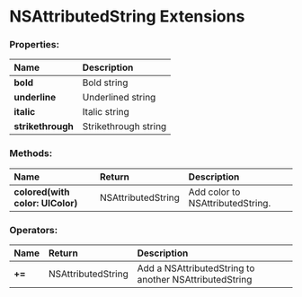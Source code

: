 # NSAttributedString Extensions

### Properties:
|Name | Description |
|:--- | :--- |
|**bold**| Bold string |
|**underline**| Underlined string |
|**italic**| Italic string |
|**strikethrough**| Strikethrough string |


### Methods:
|Name | Return | Description |
|:--- | :--- | :--- |
|**colored(with color: UIColor)**| NSAttributedString | Add color to NSAttributedString. |



### Operators:
|Name | Return | Description |
|:--- | :--- | :--- |
|**+=**| NSAttributedString | Add a NSAttributedString to another NSAttributedString |
